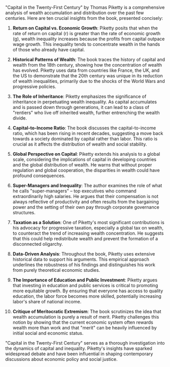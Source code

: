 "Capital in the Twenty-First Century" by Thomas Piketty is a comprehensive analysis of wealth accumulation and distribution over the past few centuries. Here are ten crucial insights from the book, presented concisely:

1. **Return on Capital vs. Economic Growth**: Piketty posits that when the rate of return on capital (r) is greater than the rate of economic growth (g), wealth inequality increases because the profits from capital outpace wage growth. This inequality tends to concentrate wealth in the hands of those who already have capital.

2. **Historical Patterns of Wealth**: The book traces the history of capital and wealth from the 18th century, showing how the concentration of wealth has evolved. Piketty uses data from countries like France, the UK, and the US to demonstrate that the 20th century was unique in its reduction of wealth inequalities, primarily due to the shocks of the World Wars and progressive policies.

3. **The Role of Inheritance**: Piketty emphasizes the significance of inheritance in perpetuating wealth inequality. As capital accumulates and is passed down through generations, it can lead to a class of "rentiers" who live off inherited wealth, further entrenching the wealth divide.

4. **Capital-to-Income Ratio**: The book discusses the capital-to-income ratio, which has been rising in recent decades, suggesting a move back towards a society dominated by capital rather than labor. This ratio is crucial as it affects the distribution of wealth and social stability.

5. **Global Perspective on Capital**: Piketty extends his analysis to a global scale, considering the implications of capital in developing countries and the global distribution of wealth. He warns that without proper regulation and global cooperation, the disparities in wealth could have profound consequences.

6. **Super-Managers and Inequality**: The author examines the role of what he calls "super-managers" – top executives who command extraordinarily high salaries. He argues that their compensation is not always reflective of productivity and often results from the bargaining power and the setting of their own pay through corporate governance structures.

7. **Taxation as a Solution**: One of Piketty's most significant contributions is his advocacy for progressive taxation, especially a global tax on wealth, to counteract the trend of increasing wealth concentration. He suggests that this could help redistribute wealth and prevent the formation of a disconnected oligarchy.

8. **Data-Driven Analysis**: Throughout the book, Piketty uses extensive historical data to support his arguments. This empirical approach underlines the robustness of his findings and distinguishes his work from purely theoretical economic studies.

9. **The Importance of Education and Public Investment**: Piketty argues that investing in education and public services is critical to promoting more equitable growth. By ensuring that everyone has access to quality education, the labor force becomes more skilled, potentially increasing labor's share of national income.

10. **Critique of Meritocratic Extremism**: The book scrutinizes the idea that wealth accumulation is purely a result of merit. Piketty challenges this notion by showing that the current economic system often rewards wealth more than work and that "merit" can be heavily influenced by initial social and economic status.

"Capital in the Twenty-First Century" serves as a thorough investigation into the dynamics of capital and inequality. Piketty's insights have sparked widespread debate and have been influential in shaping contemporary discussions about economic policy and social justice.